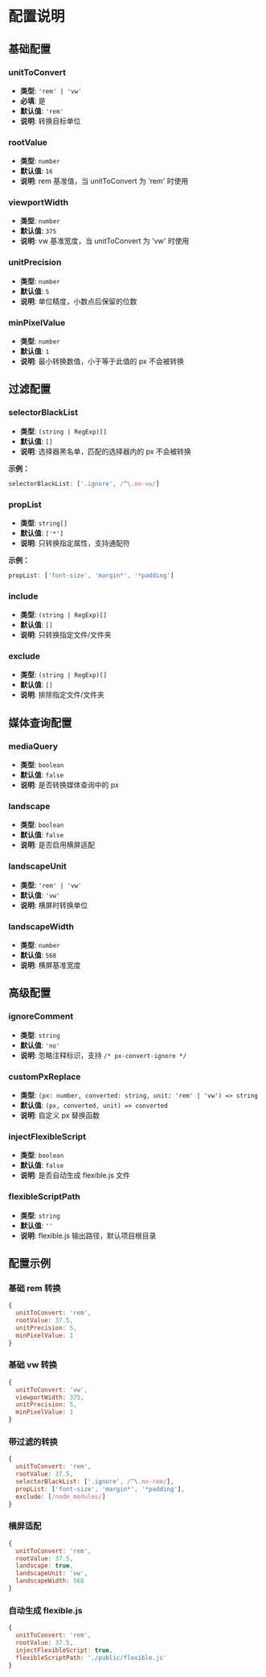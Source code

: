 # 配置说明

## 基础配置

### unitToConvert
- **类型**: `'rem' | 'vw'`
- **必填**: 是
- **默认值**: `'rem'`
- **说明**: 转换目标单位

### rootValue
- **类型**: `number`
- **默认值**: `16`
- **说明**: rem 基准值，当 unitToConvert 为 'rem' 时使用

### viewportWidth
- **类型**: `number`
- **默认值**: `375`
- **说明**: vw 基准宽度，当 unitToConvert 为 'vw' 时使用

### unitPrecision
- **类型**: `number`
- **默认值**: `5`
- **说明**: 单位精度，小数点后保留的位数

### minPixelValue
- **类型**: `number`
- **默认值**: `1`
- **说明**: 最小转换数值，小于等于此值的 px 不会被转换

## 过滤配置

### selectorBlackList
- **类型**: `(string | RegExp)[]`
- **默认值**: `[]`
- **说明**: 选择器黑名单，匹配的选择器内的 px 不会被转换

**示例：**
```js
selectorBlackList: ['.ignore', /^\.no-vw/]
```

### propList
- **类型**: `string[]`
- **默认值**: `['*']`
- **说明**: 只转换指定属性，支持通配符

**示例：**
```js
propList: ['font-size', 'margin*', '*padding']
```

### include
- **类型**: `(string | RegExp)[]`
- **默认值**: `[]`
- **说明**: 只转换指定文件/文件夹

### exclude
- **类型**: `(string | RegExp)[]`
- **默认值**: `[]`
- **说明**: 排除指定文件/文件夹

## 媒体查询配置

### mediaQuery
- **类型**: `boolean`
- **默认值**: `false`
- **说明**: 是否转换媒体查询中的 px

### landscape
- **类型**: `boolean`
- **默认值**: `false`
- **说明**: 是否启用横屏适配

### landscapeUnit
- **类型**: `'rem' | 'vw'`
- **默认值**: `'vw'`
- **说明**: 横屏时转换单位

### landscapeWidth
- **类型**: `number`
- **默认值**: `568`
- **说明**: 横屏基准宽度

## 高级配置

### ignoreComment
- **类型**: `string`
- **默认值**: `'no'`
- **说明**: 忽略注释标识，支持 `/* px-convert-ignore */`

### customPxReplace
- **类型**: `(px: number, converted: string, unit: 'rem' | 'vw') => string`
- **默认值**: `(px, converted, unit) => converted`
- **说明**: 自定义 px 替换函数

### injectFlexibleScript
- **类型**: `boolean`
- **默认值**: `false`
- **说明**: 是否自动生成 flexible.js 文件

### flexibleScriptPath
- **类型**: `string`
- **默认值**: `''`
- **说明**: flexible.js 输出路径，默认项目根目录

## 配置示例

### 基础 rem 转换
```js
{
  unitToConvert: 'rem',
  rootValue: 37.5,
  unitPrecision: 5,
  minPixelValue: 1
}
```

### 基础 vw 转换
```js
{
  unitToConvert: 'vw',
  viewportWidth: 375,
  unitPrecision: 5,
  minPixelValue: 1
}
```

### 带过滤的转换
```js
{
  unitToConvert: 'rem',
  rootValue: 37.5,
  selectorBlackList: ['.ignore', /^\.no-rem/],
  propList: ['font-size', 'margin*', '*padding'],
  exclude: [/node_modules/]
}
```

### 横屏适配
```js
{
  unitToConvert: 'rem',
  rootValue: 37.5,
  landscape: true,
  landscapeUnit: 'vw',
  landscapeWidth: 568
}
```

### 自动生成 flexible.js
```js
{
  unitToConvert: 'rem',
  rootValue: 37.5,
  injectFlexibleScript: true,
  flexibleScriptPath: './public/flexible.js'
}
``` 
